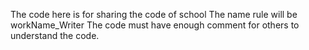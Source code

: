 The code here is for sharing the code of school
The name rule will be workName_Writer
The code must have enough comment for others to understand the code.